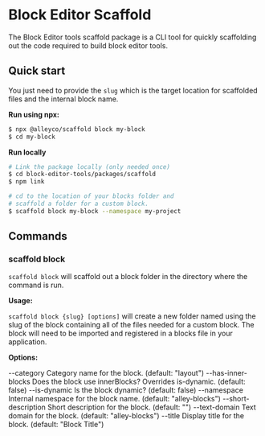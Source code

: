 # Block Editor Scaffold

The Block Editor tools scaffold package is a CLI tool for quickly scaffolding out the code required to build block editor tools.

## Quick start

You just need to provide the `slug` which is the target location for scaffolded files and the internal block name.

**Run using npx:**

```bash
$ npx @alleyco/scaffold block my-block
$ cd my-block
```

**Run locally**

```bash
# Link the package locally (only needed once)
$ cd block-editor-tools/packages/scaffold
$ npm link

# cd to the location of your blocks folder and
# scaffold a folder for a custom block.
$ scaffold block my-block --namespace my-project
```

## Commands

### scaffold block

`scaffold block` will scaffold out a block folder in the directory where the command is run.

**Usage:**

`scaffold block {slug} [options]` will create a new folder named using the slug of the block containing all of the files needed for a custom block. The block will need to be imported and registered in a blocks file in your application.

**Options:**

--category <value>           Category name for the block. (default: "layout")
--has-inner-blocks           Does the block use innerBlocks? Overrides is-dynamic. (default: false)
--is-dynamic                 Is the block dynamic? (default: false)
--namespace <value>          Internal namespace for the block name. (default: "alley-blocks")
--short-description <value>  Short description for the block. (default: "")
--text-domain <value>        Text domain for the block. (default: "alley-blocks")
--title <value>              Display title for the block. (default: "Block Title")
